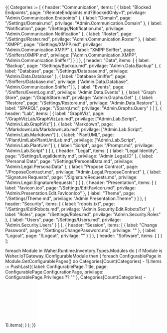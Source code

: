 {{
Categories := [
    {
        header: "Communication",
        items: [
            { label: "Blocked Endpoints", page: "/RemoteEndpoints.md?BlockedOnly=1", privilage: "Admin.Communication.Endpoints" },
            { label: "Domain", page: "/Settings/Domain.md", privilage: "Admin.Communication.Domain" },
            { label: "Notification", page: "/Settings/Notification.md", privilage: "Admin.Communication.Notification" },
            { label: "Roster", page: "/Settings/Roster.md", privilage: "Admin.Communication.Roster" },
            { label: "XMPP", page: "/Settings/XMPP.md", privilage: "Admin.Communication.XMPP" },
            { label: "XMPP Sniffer", page: "/Sniffers/XMPP.md", privilage: ["Admin.Communication.XMPP", "Admin.Communication.Sniffer"] }
        ]
    },
    {
        header: "Data",
        items: [
            { label: "Backup", page: "/Settings/Backup.md", privilage: "Admin.Data.Backup" },
            { label: "Database", page: "/Settings/Database.md", privilage: "Admin.Data.Database" },
            { label: "Database Sniffer", page: "/Sniffers/Database.md", privilage: ["Admin.Data.Database", "Admin.Communication.Sniffer"] },
            { label: "Events", page: "/Sniffers/EventLog.md", privilage: "Admin.Data.Events" },
            { label: "Graph Store", page: "/GraphStore.md", privilage: "Admin.Graphs.Get" },
            { label: "Restore", page: "/Settings/Restore.md", privilage: "Admin.Data.Restore" },
            { label: "SPARQL", page: "/Sparql.md", privilage: "Admin.Graphs.Query" }
        ]
    },
    {
        header: "Lab",
        items: [
            { label: "GraphViz", page: "/GraphVizLab/GraphVizLab.md", privilage: ["Admin.Lab.Script", "Admin.Lab.GraphViz"] },
            { label: "Markdown", page: "/MarkdownLab/MarkdownLab.md", privilage: ["Admin.Lab.Script", "Admin.Lab.Markdown"] },
            { label: "PlantUML", page: "/PlantUmlLab/PlantUmlLab.md", privilage: ["Admin.Lab.Script", "Admin.Lab.PlantUml"] },
            { label: "Script", page: "/Prompt.md", privilage: "Admin.Lab.Script" }
        ]
    },
    {
        header: "Legal",
        items: [
            { label: "Legal Identity", page: "/Settings/LegalIdentity.md", privilage: "Admin.Legal.ID" },
            { label: "Personal Data", page: "/Settings/PersonalData.md", privilage: "Admin.Legal.PersonalData" },
            { label: "Propose Contract", page: "/ProposeContract.md", privilage: "Admin.Legal.ProposeContract" },
            { label: "Signature Requests", page: "/SignatureRequests.md", privilage: "Admin.Legal.SignatureRequests" }
        ]
    },
    {
        header: "Presentation",
        items: [
            { label: "favicon.ico", page: "/Settings/EditFavIcon.md", privilage: "Admin.Presentation.Edit.FavIconIco" },
            { label: "Theme", page: "/Settings/Theme.md", privilage: "Admin.Presentation.Theme" }
        ]
    },
    {
        header: "Security",
        items: [
            { label: "robots.txt", page: "/Settings/EditRobots.md", privilage: "Admin.Security.Edit.RobotsTxt" },
            { label: "Roles", page: "/Settings/Roles.md", privilage: "Admin.Security.Roles" },
            { label: "Users", page: "/Settings/Users.md", privilage: "Admin.Security.Users" }
        ]
    },
    {
        header: "Session",
        items: [
            { label: "Change Password", page: "/Settings/ChangePassword.md", privilage: "" },
            { label: "Logout", page: "/Logout", privilage: "" }
        ]
    },
    {
        header: "Software",
        items: [
        ]
    }
];

foreach Module in Waher.Runtime.Inventory.Types.Modules do (
    if Module is Waher.IoTGateway.IConfigurableModule then
    (
        foreach ConfigurablePage in Module.GetConfigurablePages() do 
            Categories[Count(Categories) - 1].items := PushLast({
                label: ConfigurablePage.Title,
                page: ConfigurablePage.ConfigurationPage,
                privilage: ConfigurablePage.Privileges ?? ""
            }, Categories[Count(Categories) - 1].items);
    )
);
}}
![Admin](/AdminDropdownComponent.md)